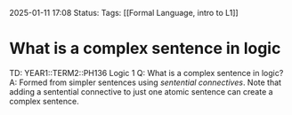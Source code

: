 2025-01-11 17:08
Status: 
Tags: [[Formal Language, intro to L1]]
# What is a complex sentence in logic

TD: YEAR1::TERM2::PH136 Logic 1
Q: What is a complex sentence in logic?
A: Formed from simpler sentences using _sentential connectives_.
Note that adding a sentential connective to just one atomic sentence can create a complex sentence.
